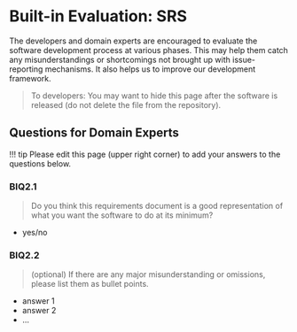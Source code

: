 # Built-in Evaluation: SRS
The developers and domain experts are encouraged to evaluate the software development process at various phases. This may help them catch any misunderstandings or shortcomings not brought up with issue-reporting mechanisms. It also helps us to improve our development framework.

> To developers: You may want to hide this page after the software is released (do not delete the file from the repository).

## Questions for Domain Experts
!!! tip
    Please edit this page (upper right corner) to add your answers to the questions below.

### BIQ2.1
> Do you think this requirements document is a good representation of what you want the software to do at its minimum?

- yes/no


### BIQ2.2
> (optional) If there are any major misunderstanding or omissions, please list them as bullet points.

- answer 1
- answer 2
- ...